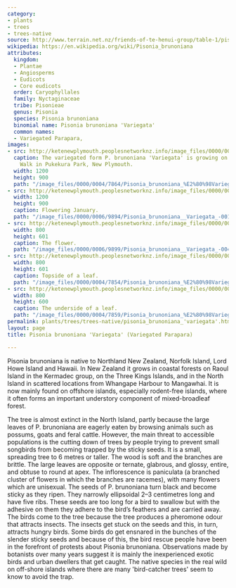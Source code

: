 ```yaml
---
category:
- plants
- trees
- trees-native
source: http://www.terrain.net.nz/friends-of-te-henui-group/table-1/pisonia-brunoniana-variegata-variegated-parapara.html
wikipedia: https://en.wikipedia.org/wiki/Pisonia_brunoniana
attributes:
  kingdom:
  - Plantae
  - Angiosperms
  - Eudicots
  - Core eudicots
  order: Caryophyllales
  family: Nyctaginaceae
  tribe: Pisonieae
  genus: Pisonia
  species: Pisonia brunoniana
  binomial name: Pisonia brunoniana 'Variegata'
  common names:
  - Variegated Parapara,
images:
- src: http://ketenewplymouth.peoplesnetworknz.info/image_files/0000/0004/7864/Pisonia_brunoniana_%E2%80%98Variegata%E2%80%99.JPG
  caption: The variegated form P. brunoniana 'Variegata' is growing on the Horton
    Walk in Pukekura Park, New Plymouth.
  width: 1200
  height: 900
  path: "/image_files/0000/0004/7864/Pisonia_brunoniana_%E2%80%98Variegata%E2%80%99.JPG"
- src: http://ketenewplymouth.peoplesnetworknz.info/image_files/0000/0006/9894/Pisonia_brunoniana__Variegata_-001.JPG
  width: 1200
  height: 900
  caption: Flowering January.
  path: "/image_files/0000/0006/9894/Pisonia_brunoniana__Variegata_-001.JPG"
- src: http://ketenewplymouth.peoplesnetworknz.info/image_files/0000/0006/9899/Pisonia_brunoniana__Variegata_-004.JPG
  width: 800
  height: 601
  caption: The flower.
  path: "/image_files/0000/0006/9899/Pisonia_brunoniana__Variegata_-004.JPG"
- src: http://ketenewplymouth.peoplesnetworknz.info/image_files/0000/0004/7854/Pisonia_brunoniana_%E2%80%98Variegata%E2%80%99-001.JPG
  width: 800
  height: 601
  caption: Topside of a leaf.
  path: "/image_files/0000/0004/7854/Pisonia_brunoniana_%E2%80%98Variegata%E2%80%99-001.JPG"
- src: http://ketenewplymouth.peoplesnetworknz.info/image_files/0000/0004/7859/Pisonia_brunoniana_%E2%80%98Variegata%E2%80%99-002.JPG
  width: 800
  height: 600
  caption: The underside of a leaf.
  path: "/image_files/0000/0004/7859/Pisonia_brunoniana_%E2%80%98Variegata%E2%80%99-002.JPG"
permalink: plants/trees/trees-native/pisonia_brunoniana_'variegata'.html
layout: page
title: Pisonia brunoniana 'Variegata' (Variegated Parapara)

---
```

Pisonia brunoniana is native to Northland New Zealand, Norfolk Island, Lord Howe Island and Hawaii. In New Zealand it grows in coastal forests on Raoul Island in the Kermadec group, on the Three Kings Islands, and in the North Island in scattered locations from Whangape Harbour to Mangawhai. It is now mainly found on offshore islands, especially rodent-free islands, where it often forms an important understory component of mixed-broadleaf forest.

The tree is almost extinct in the North Island, partly because the large leaves of P. brunoniana are eagerly eaten by browsing animals such as possums, goats and feral cattle. However, the main threat to accessible populations is the cutting down of trees by people trying to prevent small songbirds from becoming trapped by the sticky seeds.
It is a small, spreading tree to 6 metres or taller. The wood is soft and the branches are brittle. The large leaves are opposite or ternate, glabrous, and glossy, entire, and obtuse to round at apex. 
The inflorescence is paniculata (a branched cluster of flowers in which the branches are racemes), with many flowers which are unisexual. 
The seeds of P. brunoniana turn black and become sticky as they ripen. They narrowly ellipsoidal 2–3 centimetres long and have five ribs. These seeds are too long for a bird to swallow but with the adhesive on them they adhere to the bird’s feathers and are carried away. The birds come to the tree because the tree produces a pheromone odour that attracts insects. The insects get stuck on the seeds and this, in turn, attracts hungry birds. 
Some birds do get ensnared in the bunches of the slender sticky seeds and because of this, the bird rescue people have been in the forefront of protests about Pisonia brunoniana. Observations made by botanists over many years suggest it is mainly the inexperienced exotic birds and urban dwellers that get caught. The native species in the real wild on off-shore islands where there are many 'bird-catcher trees' seem to know to avoid the trap.
